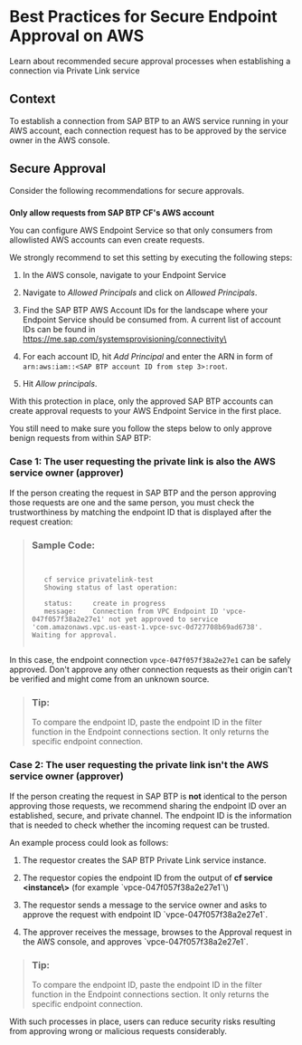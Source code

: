 <!-- loioe0455888a6e44eb2bda8b8edb13dc55a -->

# Best Practices for Secure Endpoint Approval on AWS

Learn about recommended secure approval processes when establishing a connection via Private Link service



<a name="loioe0455888a6e44eb2bda8b8edb13dc55a__section_lwk_2hf_yrb"/>

## Context

To establish a connection from SAP BTP to an AWS service running in your AWS account, each connection request has to be approved by the service owner in the AWS console.



<a name="loioe0455888a6e44eb2bda8b8edb13dc55a__section_z43_kb1_wrb"/>

## Secure Approval

Consider the following recommendations for secure approvals.



### 

**Only allow requests from SAP BTP CF's AWS account**

You can configure AWS Endpoint Service so that only consumers from allowlisted AWS accounts can even create requests.

We strongly recommend to set this setting by executing the following steps:

1.  In the AWS console, navigate to your Endpoint Service

2.  Navigate to *Allowed Principals* and click on *Allowed Principals*.

3.  Find the SAP BTP AWS Account IDs for the landscape where your Endpoint Service should be consumed from. A current list of account IDs can be found in <https://me.sap.com/systemsprovisioning/connectivity\>
4.  For each account ID, hit *Add Principal* and enter the ARN in form of `arn:aws:iam::<SAP BTP account ID from step 3>:root`.

5.  Hit *Allow principals*.


With this protection in place, only the approved SAP BTP accounts can create approval requests to your AWS Endpoint Service in the first place.

You still need to make sure you follow the steps below to only approve benign requests from within SAP BTP:



### **Case 1: The user requesting the private link is also the AWS service owner \(approver\)**

If the person creating the request in SAP BTP and the person approving those requests are one and the same person, you must check the trustworthiness by matching the endpoint ID that is displayed after the request creation:

> ### Sample Code:  
> ```
> 
>  
>    cf service privatelink-test
>    Showing status of last operation:
>  
>    status:     create in progress
>    message:    Connection from VPC Endpoint ID 'vpce-047f057f38a2e27e1' not yet approved to service 'com.amazonaws.vpc.us-east-1.vpce-svc-0d727708b69ad6738'. Waiting for approval.
>  
> 
> ```

In this case, the endpoint connection `vpce-047f057f38a2e27e1` can be safely approved. Don't approve any other connection requests as their origin can't be verified and might come from an unknown source.

> ### Tip:  
> To compare the endpoint ID, paste the endpoint ID in the filter function in the Endpoint connections section. It only returns the specific endpoint connection.



### **Case 2: The user requesting the private link isn't the AWS service owner \(approver\)**

If the person creating the request in SAP BTP is **not** identical to the person approving those requests, we recommend sharing the endpoint ID over an established, secure, and private channel. The endpoint ID is the information that is needed to check whether the incoming request can be trusted.

An example process could look as follows:

1.  The requestor creates the SAP BTP Private Link service instance.

2.  The requestor copies the endpoint ID from the output of **cf service <instance\\\>** \(for example \`vpce-047f057f38a2e27e1\`\\\)
3.  The requestor sends a message to the service owner and asks to approve the request with endpoint ID \`vpce-047f057f38a2e27e1\`.

4.  The approver receives the message, browses to the Approval request in the AWS console, and approves \`vpce-047f057f38a2e27e1\`.


> ### Tip:  
> To compare the endpoint ID, paste the endpoint ID in the filter function in the Endpoint connections section. It only returns the specific endpoint connection.

With such processes in place, users can reduce security risks resulting from approving wrong or malicious requests considerably.


